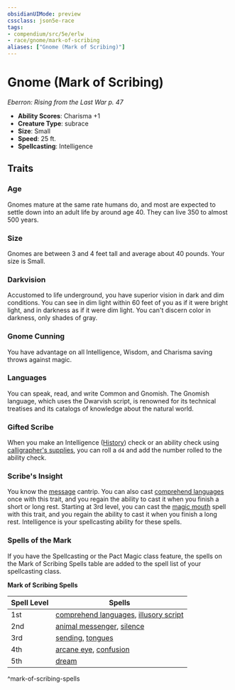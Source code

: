 ```yaml
---
obsidianUIMode: preview
cssclass: json5e-race
tags:
- compendium/src/5e/erlw
- race/gnome/mark-of-scribing
aliases: ["Gnome (Mark of Scribing)"]
---
```


# Gnome (Mark of Scribing)
*Eberron: Rising from the Last War p. 47*

- **Ability Scores**: Charisma +1
- **Creature Type**: subrace
- **Size**: Small
- **Speed**: 25 ft.
- **Spellcasting**: Intelligence


## Traits

### Age

Gnomes mature at the same rate humans do, and most are expected to settle down into an adult life by around age 40. They can live 350 to almost 500 years.

### Size

Gnomes are between 3 and 4 feet tall and average about 40 pounds. Your size is Small.

### Darkvision

Accustomed to life underground, you have superior vision in dark and dim conditions. You can see in dim light within 60 feet of you as if it were bright light, and in darkness as if it were dim light. You can't discern color in darkness, only shades of gray.

### Gnome Cunning

You have advantage on all Intelligence, Wisdom, and Charisma saving throws against magic.

### Languages

You can speak, read, and write Common and Gnomish. The Gnomish language, which uses the Dwarvish script, is renowned for its technical treatises and its catalogs of knowledge about the natural world.

### Gifted Scribe

When you make an Intelligence ([History](../../5e-rules/skills.md##History)) check or an ability check using [calligrapher's supplies](calligraphers-supplies.md#), you can roll a `d4` and add the number rolled to the ability check.

### Scribe's Insight

You know the [message](../spells/message.md#) cantrip. You can also cast [comprehend languages](../spells/comprehend-languages.md#) once with this trait, and you regain the ability to cast it when you finish a short or long rest. Starting at 3rd level, you can cast the [magic mouth](../spells/magic-mouth.md#) spell with this trait, and you regain the ability to cast it when you finish a long rest. Intelligence is your spellcasting ability for these spells.

### Spells of the Mark

If you have the Spellcasting or the Pact Magic class feature, the spells on the Mark of Scribing Spells table are added to the spell list of your spellcasting class.

**Mark of Scribing Spells**

| Spell Level | Spells |
|-------------|--------|
| 1st | [comprehend languages](../spells/comprehend-languages.md#.md#), [illusory script](../spells/illusory-script.md#) |
| 2nd | [animal messenger](../spells/animal-messenger.md#), [silence](../spells/silence.md#) |
| 3rd | [sending](../spells/sending.md#), [tongues](../spells/tongues.md#) |
| 4th | [arcane eye](../spells/arcane-eye.md#), [confusion](../spells/confusion.md#) |
| 5th | [dream](../spells/dream.md#) |
^mark-of-scribing-spells